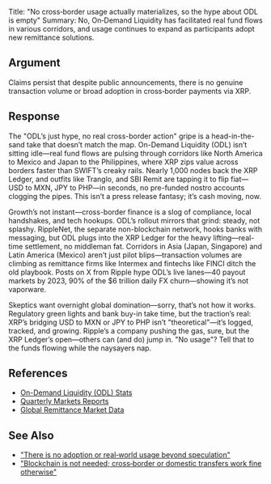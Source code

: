 Title: "No cross‑border usage actually materializes, so the hype about ODL is empty"
Summary: No, On‑Demand Liquidity has facilitated real fund flows in various corridors, and usage continues to expand as participants adopt new remittance solutions.

## Argument  
Claims persist that despite public announcements, there is no genuine transaction volume or broad adoption in cross‑border payments via XRP.

## Response  
The "ODL’s just hype, no real cross-border action" gripe is a head-in-the-sand take that doesn’t match the map. On-Demand Liquidity (ODL) isn’t sitting idle—real fund flows are pulsing through corridors like North America to Mexico and Japan to the Philippines, where XRP zips value across borders faster than SWIFT’s creaky rails. Nearly 1,000 nodes back the XRP Ledger, and outfits like Tranglo, and SBI Remit are tapping it to flip fiat—USD to MXN, JPY to PHP—in seconds, no pre-funded nostro accounts clogging the pipes. This isn’t a press release fantasy; it’s cash moving, now.

Growth’s not instant—cross-border finance is a slog of compliance, local handshakes, and tech hookups. ODL’s rollout mirrors that grind: steady, not splashy. RippleNet, the separate non-blockchain network, hooks banks with messaging, but ODL plugs into the XRP Ledger for the heavy lifting—real-time settlement, no middleman fat. Corridors in Asia (Japan, Singapore) and Latin America (Mexico) aren’t just pilot blips—transaction volumes are climbing as remittance firms like Intermex and fintechs like FINCI ditch the old playbook. Posts on X from Ripple hype ODL’s live lanes—40 payout markets by 2023, 90% of the $6 trillion daily FX churn—showing it’s not vaporware.

Skeptics want overnight global domination—sorry, that’s not how it works. Regulatory green lights and bank buy-in take time, but the traction’s real: XRP’s bridging USD to MXN or JPY to PHP isn’t "theoretical"—it’s logged, tracked, and growing. Ripple’s a company pushing the gas, sure, but the XRP Ledger’s open—others can (and do) jump in. "No usage"? Tell that to the funds flowing while the naysayers nap.

## References
- [On-Demand Liquidity (ODL) Stats](https://ripple.com/ripplenet/on-demand-liquidity/)
- [Quarterly Markets Reports](https://ripple.com/insights/)
- [Global Remittance Market Data](https://www.worldbank.org/en/topic/migrationremittancespublications)

## See Also
- ["There is no adoption or real‑world usage beyond speculation"](there-is-no-adoption-or-real-world-usage-beyond-speculation.html)
- ["Blockchain is not needed; cross‑border or domestic transfers work fine otherwise"](blockchain-is-not-needed-cross-border-or-domestic-transfers-work-fine-otherwise.html)



